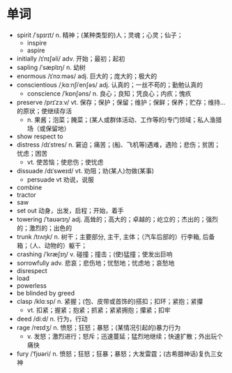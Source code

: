 # 单词
- spirit /ˈspɪrɪt/ n. 精神；(某种类型的)人；灵魂；心灵；仙子；
  - inspire
  - aspire 
- initially /ɪˈnɪʃəli/ adv. 开始；最初；起初
- sapling /ˈsæplɪŋ/ n. 幼树
- enormous /ɪˈnɔːməs/ adj. 巨大的；庞大的；极大的
- conscientious /ˌkɑːnʃiˈenʃəs/ adj. 认真的；一丝不苟的；勤勉认真的
  - conscience /ˈkɒnʃəns/ n. 良心；良知；凭良心；内疚；愧疚
- preserve /prɪˈzɜːv/ vt. 保存；保护；保留；维护；保鲜；保养；贮存；维持…的原状；使继续存活
  - n. 果酱；泡菜；腌菜；(某人或群体活动、工作等的)专门领域；私人渔猎场（或保留地）
- show respect to
- distress /dɪˈstres/ n. 窘迫；痛苦；(船、飞机等)遇难，遇险；悲伤；贫困；忧虑；困苦
  - vt. 使苦恼；使悲伤；使忧虑
- dissuade /dɪˈsweɪd/ vt. 劝阻；劝(某人)勿做(某事)
  - persuade vt 劝说，说服
- combine
- tractor
- saw
- set out 动身，出发，启程；开始，着手
- towering /ˈtaʊərɪŋ/ adj. 高耸的；高大的；卓越的；屹立的；杰出的；强烈的；激烈的；出色的
- trunk /trʌŋk/ n. 树干；主要部分, 主干, 主体；（汽车后部的）行李箱, 后备箱；（人、动物的）躯干；
- crashing /ˈkræʃɪŋ/ v. 碰撞；撞击；(使)猛撞；使发出巨响
- sorrowfully adv. 悲哀；悲伤地；忧愁地；忧虑地；哀愁地
- disrespect
- load
- powerless
- be blinded by greed
- clasp /klɑːsp/ n. 紧握；(包、皮带或首饰的)搭扣；扣环；紧抱；紧攥
  - vt. 扣紧；握紧；抱紧；抓紧；紧紧拥抱；攥紧；扣牢
- deed /diːd/ n. 行为，行动
- rage /reɪdʒ/ n. 愤怒；狂怒；暴怒；(某情况引起的)暴力行为
  - v. 发怒；激烈进行；怒斥；迅速蔓延；猛烈地继续；快速扩散；外出玩个痛快
- fury /ˈfjʊəri/ n. 愤怒；狂怒；狂暴；暴怒；大发雷霆；(古希腊神话)复仇三女神
